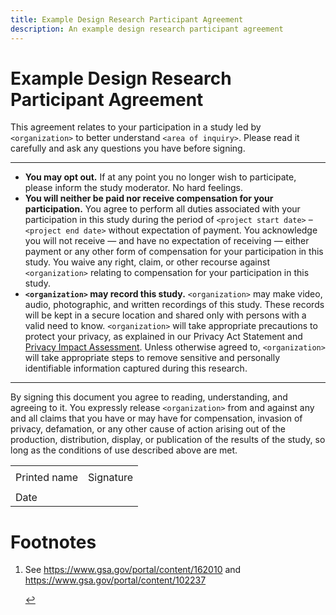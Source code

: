 ```yaml
---
title: Example Design Research Participant Agreement
description: An example design research participant agreement
---
```


# Example Design Research Participant Agreement

This agreement relates to your participation in a study led by `<organization>` to better understand `<area of inquiry>`. Please read it carefully and ask any questions you have before signing.

---

- **You may opt out.** If at any point you no longer wish to participate, please inform the study moderator. No hard feelings.
- **You will neither be paid nor receive compensation for your participation.** You agree to perform all duties associated with your participation in this study during the period of `<project start date>` &ndash; `<project end date>` without expectation of payment. You acknowledge you will not receive &mdash; and have no expectation of receiving &mdash; either payment or any other form of compensation for your participation in this study. You waive any right, claim, or other recourse against `<organization>` relating to compensation for your participation in this study.
- **`<organization>` may record this study.** `<organization>` may make video, audio, photographic, and written recordings of this study. These records will be kept in a secure location and shared only with persons with a valid need to know.
`<organization>` will take appropriate precautions to protect your privacy, as explained in our Privacy Act Statement and <a aria-describedby="footnote-label" href="#footnote-pia" id="footnote-pia-ref">Privacy Impact Assessment</a>. Unless otherwise agreed to, `<organization>` will take appropriate steps to remove sensitive and personally identifiable information captured during this research.

---

By signing this document you agree to reading, understanding, and agreeing to it. You expressly release `<organization>` from and against any and all claims that you have or may have for compensation, invasion of privacy, defamation, or any other cause of action arising out of the production, distribution, display, or publication of the results of the study, so long as the conditions of use described above are met.

<table class="signature-block">
  <tr>
    <td>
    </td>
    <td>
    </td>
  </tr>
  <tr>
    <td class="label">
      Printed name
    </td>
    <td class="label">
      Signature
    </td>
  </tr>
  <tr>
    <td>
    </td>
    <td>
    </td>
  </tr>
  <tr>
    <td class="label">Date</td>
    <td>&nbsp;</td>
  </tr>
</table>

<footer>
  <h1 id="footnote-label">Footnotes</h1>
  <ol>
    <li id="footnote-pia">
      <p>See <a href="https://www.gsa.gov/portal/content/162010">https://www.gsa.gov/portal/content/162010</a> and <a href="https://www.gsa.gov/portal/content/102237">https://www.gsa.gov/portal/content/102237</a></p>
      <a href="#footnote-pia-ref" aria-label="Back to content">↩</a>
    </li>
  </ol>
</footer>
